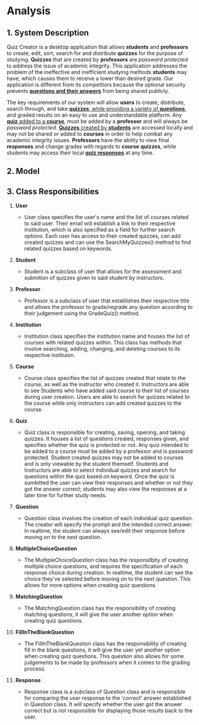 # Analysis

## 1. System Description
Quiz Creator is a desktop application that allows **students** and **professors** to create, edit, sort, search for and distribute **quizzes** for the purpose of studying. 
**Quizzes** that are created by **professors** are *password protected* to address the issue of academic integrity. This application addresses the problem of the ineffective 
and inefficient studying methods **students** may have, which causes them to receive a lower than desired grade. Our application is different from its competitors because the 
optional security prevents <ins>**questions and their answers**</ins> from being shared publicly.
	
The key requirements of our system will allow **users** to create, distribute, search through, and take <ins>**quizzes**, while providing a variety of **questions**</ins>, and 
graded results on an easy to use and understandable platform. Any <ins>**quiz** added to a **course**</ins>, must be added by a **professor** and will always be *password protected*. 
<ins>**Quizzes** created by **students**</ins> are accessed locally and may not be shared or added to **courses** in order to help combat any academic integrity issues. **Professors** 
have the ability to view final **responses** and change grades with regards to **course** **quizzes**, while students may access their local <ins>**quiz responses**</ins> at any time. 

## 2. Model

## 3. Class Responsibilities

1.	**User**
	* User class specifies the user's name and the list of courses related to said user. Their email will establish a link to their respective institution, 
	which is also specified as a field for further search options. Each user has access to their created quizzes, can add created quizzes and can use the SearchMyQuizzes() method
	to find related quizzes based on keywords.

1.	**Student**
	* Student is a subclass of user that allows for the assessment and submition of quizzes given to said student by instructors. 

1.	**Professor**
	* Professor is a subclass of user that establishes their respective title and allows the professor to grade/regrade any question according to their judgement
	using the GradeQuiz() method. 

1.	**Institution**
	* Institution class specifies the institution name and houses the list of courses with related quizzes within. This class has methods that involve searching, adding, changing, and 
	deleting courses to its respective instituion.

1.	**Course**
	* Course class specifies the list of quizzes created that relate to the course, as well as the instructor who created it. Instructors are able to see Students who have added said course
	to their list of courses during user creation. Users are able to search for quizzes related to the course while only instructors can add created quizzes to the course.

1. **Quiz**
	* Quiz class is responsible for creating, saving, opening, and taking quizzes. It houses a list of questions created, responses given, and specifies whether the quiz is protected or not. Any quiz 
	intended to be added to a course must be added by a professor and is password protected. Student created quizzes may not be added to courses and is only viewable by the student themself. Students and
	Instructors are able to select individual quizzes and search for questions within the quiz based on keyword. Once the quiz is sumbitted the user can view their responses and whether or not they got the
	answer correct; students may also view the responses at a later time for further study needs.

1. **Question**
   * Question class involves the creation of each individual quiz question. The creator will specify the prompt and the intended correct answer. In realtime, the student can always see/edit their response before moving
   on to the next question.

1. **MultipleChoiceQuestion**
   * The MultipleChoiceQuestion class has the responsilbity of creating multiple choice questions, and requires the specification of each response choice during creation. In realtime, the student can see the choice they've
   selected before moving on to the next question. This allows for more options when creating quiz questions.

1. **MatchingQuestion**
   * The MatchingQuestion class has the responsibility of creating matching questions, it will give the user another option when creating quiz questions.

1. **FillInTheBlankQuestion**
   * The FillInTheBlankQuestion class has the responsibility of creating fill in the blank questions, it will give the user yet another option when creating quiz questions. This question also allows for some judgements to be 
   made by professors when it comes to the grading process.

1. **Response**
   * Response class is a subclass of Question class and is responsible for comparing the user response to the 'correct' answer established in Question class. It will specify whether the user got the answer correct but is not 
   responsible for displaying those results back to the user.